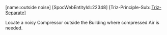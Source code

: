﻿---
type: TrizExample
aliases:
- outside noise
license: CC BY-SA 4.0
copyright: https://github.com/SpocWeb
IsDeleted: false
IsReadOnly: false
Confidential: public
tags: 
- Triz/Principle/Example
---
[name::outside noise]
[SpocWebEntityId::22348]
[Triz-Principle-Sub::[Triz-Separate](tech/Triz/Sub/Triz-Separate.md)]

Locate a noisy Compressor outside the Building where compressed Air is needed.